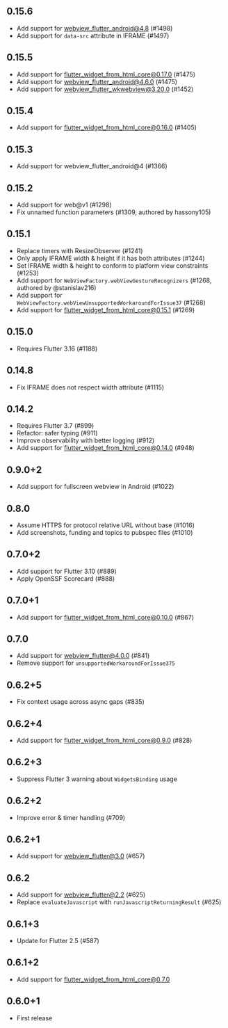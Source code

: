 ## 0.15.6

- Add support for webview_flutter_android@4.8 (#1498)
- Add support for `data-src` attribute in IFRAME (#1497)

## 0.15.5

- Add support for flutter_widget_from_html_core@0.17.0 (#1475)
- Add support for webview_flutter_android@4.6.0 (#1475)
- Add support for webview_flutter_wkwebview@3.20.0 (#1452)

## 0.15.4

- Add support for flutter_widget_from_html_core@0.16.0 (#1405)

## 0.15.3

- Add support for webview_flutter_android@4 (#1366)

## 0.15.2

- Add support for web@v1 (#1298)
- Fix unnamed function parameters (#1309, authored by hassony105)

## 0.15.1

- Replace timers with ResizeObserver (#1241)
- Only apply IFRAME width & height if it has both attributes (#1244)
- Set IFRAME width & height to conform to platform view constraints (#1253)
- Add support for `WebViewFactory.webViewGestureRecognizers` (#1268, authored by @stanislav216)
- Add support for `WebViewFactory.webViewUnsupportedWorkaroundForIssue37` (#1268)
- Add support for flutter_widget_from_html_core@0.15.1 (#1269)

## 0.15.0

- Requires Flutter 3.16 (#1188)

## 0.14.8

- Fix IFRAME does not respect width attribute (#1115)

## 0.14.2

- Requires Flutter 3.7 (#899)
- Refactor: safer typing (#911)
- Improve observability with better logging (#912)
- Add support for flutter_widget_from_html_core@0.14.0 (#948)

## 0.9.0+2

- Add support for fullscreen webview in Android (#1022)

## 0.8.0

- Assume HTTPS for protocol relative URL without base (#1016)
- Add screenshots, funding and topics to pubspec files (#1010)

## 0.7.0+2

- Add support for Flutter 3.10 (#889)
- Apply OpenSSF Scorecard (#888)

## 0.7.0+1

- Add support for flutter_widget_from_html_core@0.10.0 (#867)

## 0.7.0

- Add support for webview_flutter@4.0.0 (#841)
- Remove support for `unsupportedWorkaroundForIssue375`

## 0.6.2+5

- Fix context usage across async gaps (#835)

## 0.6.2+4

- Add support for flutter_widget_from_html_core@0.9.0 (#828)

## 0.6.2+3

- Suppress Flutter 3 warning about `WidgetsBinding` usage

## 0.6.2+2

- Improve error & timer handling (#709)

## 0.6.2+1

- Add support for webview_flutter@3.0 (#657)

## 0.6.2

- Add support for webview_flutter@2.2 (#625)
- Replace `evaluateJavascript` with `runJavascriptReturningResult` (#625)

## 0.6.1+3

- Update for Flutter 2.5 (#587)

## 0.6.1+2

- Add support for flutter_widget_from_html_core@0.7.0

## 0.6.0+1

- First release
